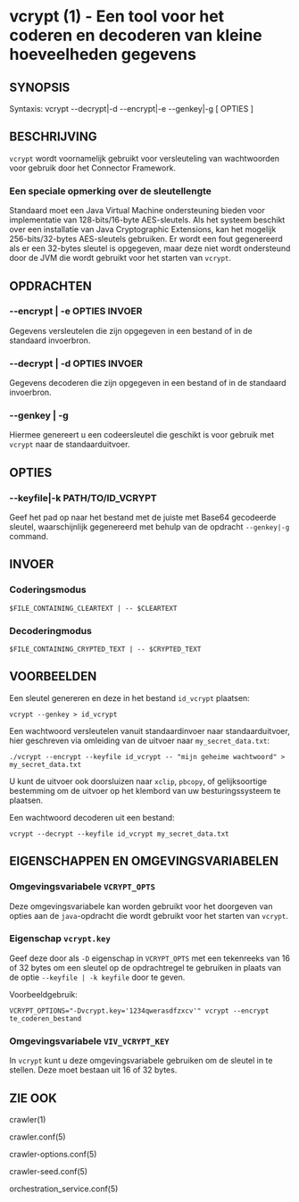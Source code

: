 vcrypt (1) - Een tool voor het coderen en decoderen van kleine hoeveelheden gegevens
===============================================================

## SYNOPSIS

Syntaxis: vcrypt --decrypt|-d  --encrypt|-e  --genkey|-g [ OPTIES ]

## BESCHRIJVING

`vcrypt` wordt voornamelijk gebruikt voor versleuteling van wachtwoorden voor gebruik door het Connector Framework.

### Een speciale opmerking over de sleutellengte

Standaard moet een Java Virtual Machine ondersteuning bieden voor implementatie van 128-bits/16-byte AES-sleutels. Als het systeem beschikt over een installatie van Java Cryptographic Extensions, kan het mogelijk 256-bits/32-bytes AES-sleutels gebruiken. Er wordt een fout gegenereerd als er een 32-bytes sleutel is opgegeven, maar deze niet wordt ondersteund door de JVM die wordt gebruikt voor het starten van `vcrypt`.

## OPDRACHTEN

### --encrypt | -e OPTIES INVOER
Gegevens versleutelen die zijn opgegeven in een bestand of in de standaard invoerbron.

### --decrypt | -d OPTIES INVOER
Gegevens decoderen die zijn opgegeven in een bestand of in de standaard invoerbron.

### --genkey | -g
Hiermee genereert u een codeersleutel die geschikt is voor gebruik met `vcrypt` naar de standaarduitvoer.

## OPTIES

### --keyfile|-k PATH/TO/ID_VCRYPT
Geef het pad op naar het bestand met de juiste met Base64 gecodeerde sleutel, waarschijnlijk gegenereerd met behulp van de opdracht `--genkey|-g` command.

## INVOER

### Coderingsmodus

    $FILE_CONTAINING_CLEARTEXT | -- $CLEARTEXT

### Decoderingmodus

    $FILE_CONTAINING_CRYPTED_TEXT | -- $CRYPTED_TEXT

## VOORBEELDEN

Een sleutel genereren en deze in het bestand `id_vcrypt` plaatsen:

    vcrypt --genkey > id_vcrypt

Een wachtwoord versleutelen vanuit standaardinvoer naar standaarduitvoer, hier geschreven via omleiding van de uitvoer naar `my_secret_data.txt`:

    ./vcrypt --encrypt --keyfile id_vcrypt -- "mijn geheime wachtwoord" > my_secret_data.txt

U kunt de uitvoer ook doorsluizen naar `xclip`, `pbcopy`, of gelijksoortige bestemming om de uitvoer op het klembord van uw besturingssysteem te plaatsen.

Een wachtwoord decoderen uit een bestand:

    vcrypt --decrypt --keyfile id_vcrypt my_secret_data.txt

## EIGENSCHAPPEN EN OMGEVINGSVARIABELEN

### Omgevingsvariabele `VCRYPT_OPTS`
Deze omgevingsvariabele kan worden gebruikt voor het doorgeven van opties aan de `java`-opdracht die wordt gebruikt voor het starten van `vcrypt`.

### Eigenschap `vcrypt.key`
Geef deze door als `-D` eigenschap in `VCRYPT_OPTS` met een tekenreeks van 16 of 32 bytes om een sleutel op de opdrachtregel te gebruiken in plaats van de optie `--keyfile | -k keyfile` door te geven.

Voorbeeldgebruik:

    VCRYPT_OPTIONS="-Dvcrypt.key='1234qwerasdfzxcv'" vcrypt --encrypt te_coderen_bestand

### Omgevingsvariabele `VIV_VCRYPT_KEY`
In `vcrypt` kunt u deze omgevingsvariabele gebruiken om de sleutel in te stellen. Deze moet bestaan uit 16 of 32 bytes.

## ZIE OOK

crawler(1)

crawler.conf(5)

crawler-options.conf(5)

crawler-seed.conf(5)

orchestration_service.conf(5)
